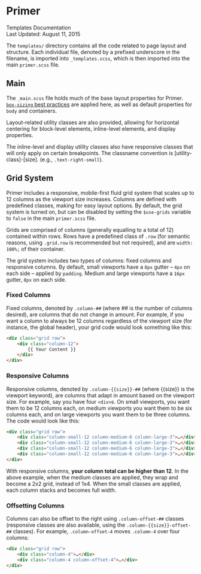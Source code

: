Primer
===
Templates Documentation  
Last Updated: August 11, 2015

The `templates/` directory contains all the code related to page layout and structure. Each individual file, denoted by a prefixed underscore in the filename, is imported into `_templates.scss`, which is then imported into the main `primer.scss` file.

## Main
The `_main.scss` file holds much of the base layout properties for Primer. [`box-sizing` best practices](https://css-tricks.com/inheriting-box-sizing-probably-slightly-better-best-practice/) are applied here, as well as default properties for `body` and containers.

Layout-related utility classes are also provided, allowing for horizontal centering for block-level elements, inline-level elements, and display properties.

The inline-level and display utility classes also have responsive classes that will only apply on certain breakpoints. The classname convention is [utility-class]-[size]. (e.g., `.text-right-small`).

## Grid System
Primer includes a responsive, mobile-first fluid grid system that scales up to 12 columns as the viewport size increases. Columns are defined with predefined classes, making for easy layout options. By default, the grid system is turned on, but can be disabled by setting the `$use-grids` variable to `false` in the main `primer.scss` file.

Grids are comprised of columns (generally equalling to a total of 12) contained within rows. Rows have a predefined class of `.row` (for semantic reasons, using `.grid.row` is recommended but not required), and are `width: 100%;` of their container.

The grid system includes two types of columns: fixed columns and responsive columns. By default, small viewports have a `8px` gutter – `4px` on each side – applied by `padding`. Medium and large viewports have a `16px` gutter, `8px` on each side.

### Fixed Columns
Fixed columns, denoted by `.column-##` (where ## is the number of columns desired), are columns that do not change in amount. For example, if you want a column to always be 12 columns regardless of the viewport size (for instance, the global header), your grid code would look something like this:

```html
<div class="grid row">
	<div class="column-12">
		{{ Your Content }}
	</div>
</div>
```

### Responsive Columns
Responsive columns, denoted by `.column-{{size}}-##` (where {{size}} is the viewport keyword), are columns that adapt in amount based on the viewport size. For example, say you have four `<div>`s. On small viewports, you want them to be 12 columns each, on medium viewports you want them to be six columns each, and on large viewports you want them to be three columns. The code would look like this:

```html
<div class="grid row">
	<div class="column-small-12 column-medium-6 column-large-3">…</div>
	<div class="column-small-12 column-medium-6 column-large-3">…</div>
	<div class="column-small-12 column-medium-6 column-large-3">…</div>
	<div class="column-small-12 column-medium-6 column-large-3">…</div>
</div>
```

With responsive columns, **your column total can be higher than 12**. In the above example, when the medium classes are applied, they wrap and become a 2x2 grid, instead of 1x4. When the small classes are applied, each column stacks and becomes full width.

### Offsetting Columns
Columns can also be offset to the right using `.column-offset-##` classes (responsive classes are also available, using the `.column-{{size}}-offset-##` classes). For example, `.column-offset-4` moves `.column-4` over four columns:

```html
<div class="grid row">
	<div class="column-4">…</div>
	<div class="column-4 column-offset-4">…</div>
</div>
```
